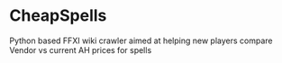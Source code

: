 # CheapSpells
Python based FFXI wiki crawler aimed at helping new players compare Vendor vs current AH prices for spells

